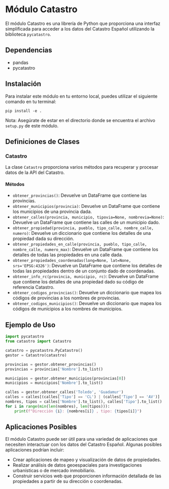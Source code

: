 # Módulo Catastro

El módulo Catastro es una librería de Python que proporciona una interfaz simplificada para acceder a los datos del Catastro Español utilizando la biblioteca `pycatastro`.

## Dependencias

- pandas
- pycatastro

## Instalación

Para instalar este módulo en tu entorno local, puedes utilizar el siguiente comando en tu terminal:

```
pip install -e .
```

Nota: Asegúrate de estar en el directorio donde se encuentra el archivo `setup.py` de este módulo.

## Definiciones de Clases

### Catastro

La clase `Catastro` proporciona varios métodos para recuperar y procesar datos de la API del Catastro.

#### Métodos

- `obtener_provincias()`: Devuelve un DataFrame que contiene las provincias.
- `obtener_municipios(provincia)`: Devuelve un DataFrame que contiene los municipios de una provincia dada.
- `obtener_calles(provincia, municipio, tipovia=None, nombrevia=None)`: Devuelve un DataFrame que contiene las calles de un municipio dado.
- `obtener_propiedad(provincia, pueblo, tipo_calle, nombre_calle, numero)`: Devuelve un diccionario que contiene los detalles de una propiedad dada su dirección.
- `obtener_propiedades_en_calle(provincia, pueblo, tipo_calle, nombre_calle, numero_max)`: Devuelve un DataFrame que contiene los detalles de todas las propiedades en una calle dada.
- `obtener_propiedades_coordenadas(long=None, lat=None, srs='EPSG:4326')`: Devuelve un DataFrame que contiene los detalles de todas las propiedades dentro de un conjunto dado de coordenadas.
- `obtener_info_rc(provincia, municipio, rc)`: Devuelve un DataFrame que contiene los detalles de una propiedad dado su código de referencia Catastro.
- `obtener_codigos_provincias()`: Devuelve un diccionario que mapea los códigos de provincias a los nombres de provincias.
- `obtener_codigos_municipios()`: Devuelve un diccionario que mapea los códigos de municipios a los nombres de municipios.

## Ejemplo de Uso

```python
import pycatastro
from catastro import Catastro

catastro = pycatastro.PyCatastro()
gestor = Catastro(catastro)

provincias = gestor.obtener_provincias()
provincias = provincias['Nombre'].to_list()

municipios = gestor.obtener_municipios(provincias[0])
municipios = municipios['Nombre'].to_list()

calles = gestor.obtener_calles('Toledo', 'Guadamur')
calles = calles[(calles['Tipo'] == 'CL') | (calles['Tipo'] == 'AV')]
nombres, tipos = calles['Nombre'].to_list(), calles['Tipo'].to_list()
for i in range(min(len(nombres), len(tipos))):
    print(f"Dirección {i}: {nombres[i]} , tipo: {tipos[i]}")
```

## Aplicaciones Posibles

El módulo Catastro puede ser útil para una variedad de aplicaciones que necesiten interactuar con los datos del Catastro Español. Algunas posibles aplicaciones podrían incluir:

- Crear aplicaciones de mapeo y visualización de datos de propiedades.
- Realizar análisis de datos geoespaciales para investigaciones urbanísticas o de mercado inmobiliario.
- Construir servicios web que proporcionen información detallada de las propiedades a partir de su dirección o coordenadas.
